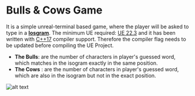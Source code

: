 # Bulls & Cows Game

It is a simple unreal-terminal based game, where the player will be asked to type in a **[Iosgram](https://en.wikipedia.org/wiki/Isogram)**.
The minimum UE required: [UE 22.3](https://www.unrealengine.com/en-US/blog/unreal-engine-4-22-released) and it has been written with [C++17](https://en.cppreference.com/w/cpp/17) compiler support. Therefore the compiler flag needs to be updated before compiling the UE Project.

* **The Bulls**: are the number of characters in player's guessed word, which matches in the isogram exactly in the same position.
* **The Cows** : are the number of characters in player's guessed word, which are also in the isogram but not in the exact position.

![alt text](https://imgur.com/XQTiXes "Game Terminal")

